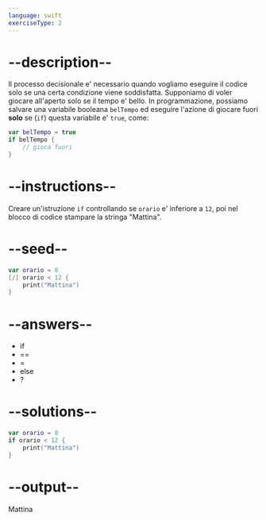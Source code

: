 ```yaml
---
language: swift
exerciseType: 2
---
```


# --description--

Il processo decisionale e' necessario quando vogliamo eseguire il codice solo se una certa condizione viene soddisfatta.
Supponiamo di voler giocare all'aperto solo se il tempo e' bello.
In programmazione, possiamo salvare una variabile booleana `belTempo` ed eseguire l'azione di giocare fuori **solo** se (`if`) questa variabile e' `true`, come:
```swift
var belTempo = true
if belTempo {
    // gioca fuori
}
```

# --instructions--

Creare un'istruzione `if` controllando se `orario` e' inferiore a `12`, poi nel blocco di codice stampare la stringa "Mattina".

# --seed--

```swift
var orario = 8
[/] orario < 12 {
    print("Mattina")
}
```

# --answers--

- if
- ==
- =
- else
- ?

# --solutions--

```swift
var orario = 8
if orario < 12 {
    print("Mattina")
}
```

# --output--

Mattina
